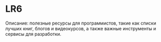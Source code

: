 # LR6
Описание: полезные ресурсы для программистов, такие как списки
лучших книг, блогов и видеокурсов, а также важные инструменты и
сервисы для разработки.
